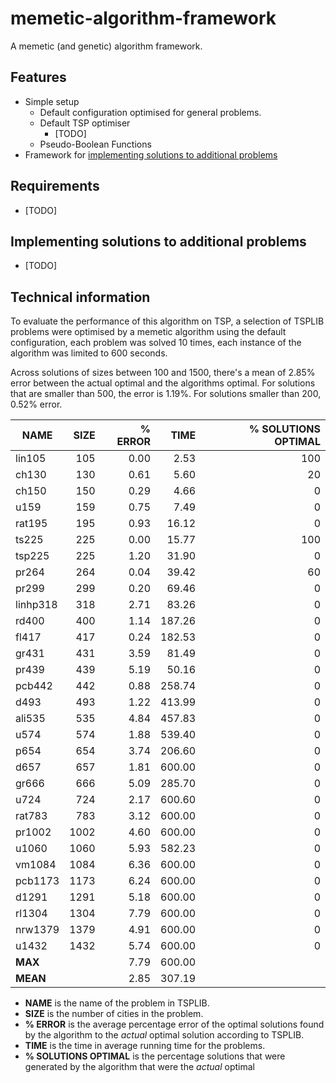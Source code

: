 # memetic-algorithm-framework
A memetic (and genetic) algorithm framework.

## Features
 - Simple setup
   - Default configuration optimised for general problems.
   - Default TSP optimiser
     - [TODO]
   - Pseudo-Boolean Functions
 - Framework for [implementing solutions to additional problems](implementing_solutions_to_additional_problems)

## Requirements
 - [TODO]

## Implementing solutions to additional problems
 - [TODO]

## Technical information
To evaluate the performance of this algorithm on TSP, a selection of TSPLIB problems were optimised by a memetic algorithm using the default configuration, each problem was solved 10 times, each instance of the algorithm was limited to 600 seconds.

Across solutions of sizes between 100 and 1500, there's a mean of 2.85% error between the actual optimal and the algorithms optimal. For solutions that are smaller than 500, the error is 1.19%. For solutions smaller than 200, 0.52% error.

NAME       |SIZE |% ERROR|TIME|% SOLUTIONS OPTIMAL
-----------|----:|------:|-------:|---------------------:
lin105     |105  |0.00   |  2.53  |100
ch130      |130  |0.61   |  5.60  |20
ch150      |150  |0.29   |  4.66  |0
u159       |159  |0.75   |  7.49  |0
rat195     |195  |0.93   | 16.12  |0
ts225      |225  |0.00   | 15.77  |100
tsp225     |225  |1.20   | 31.90  |0
pr264      |264  |0.04   | 39.42  |60
pr299      |299  |0.20   | 69.46  |0
linhp318   |318  |2.71   | 83.26  |0
rd400      |400  |1.14   |187.26  |0
fl417      |417  |0.24   |182.53  |0
gr431      |431  |3.59   | 81.49  |0
pr439      |439  |5.19   | 50.16  |0
pcb442     |442  |0.88   |258.74  |0
d493       |493  |1.22   |413.99  |0
ali535     |535  |4.84   |457.83  |0
u574       |574  |1.88   |539.40  |0
p654       |654  |3.74   |206.60  |0
d657       |657  |1.81   |600.00  |0
gr666      |666  |5.09   |285.70  |0
u724       |724  |2.17   |600.60  |0
rat783     |783  |3.12   |600.00  |0
pr1002     |1002 |4.60   |600.00  |0
u1060      |1060 |5.93   |582.23  |0
vm1084     |1084 |6.36   |600.00  |0
pcb1173    |1173 |6.24   |600.00  |0
d1291      |1291 |5.18   |600.00  |0
rl1304     |1304 |7.79   |600.00  |0
nrw1379    |1379 |4.91   |600.00  |0
u1432      |1432 |5.74   |600.00  |0
**MAX**    |     |7.79   |600.00  |
**MEAN**   |     |2.85   |307.19  |

 - **NAME** is the name of the problem in TSPLIB.
 - **SIZE** is the number of cities in the problem.
 - **% ERROR** is the average percentage error of the optimal solutions found by the algorithm to the *actual* optimal solution according to TSPLIB.
 - **TIME** is the time in average running time for the problems.
 - **% SOLUTIONS OPTIMAL** is the percentage solutions that were generated by the algorithm that were the *actual* optimal
